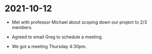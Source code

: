 # 2021-10-12

- Met with professor Michael about scoping down our project to 2/3 members.

- Agreed to email Greg to schedule a meeting. 

- We got a meeting Thursday 4:30pm.
